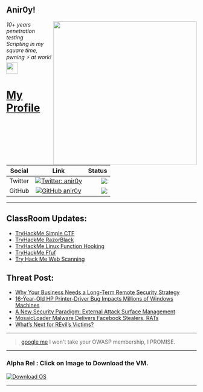 <h2>Anir0y!</h2>
<img align='right' src="https://github-readme-stats.vercel.app/api?username=anir0y&show_icons=true&theme=dark" width="380">
<p><em>10+ years penetration testing<br>
  Scripting in my square time, pwning ⚡ at work!<img src="https://media.giphy.com/media/WUlplcMpOCEmTGBtBW/giphy.gif" width="30"> 
</em></p>



# [My Profile](https://anir0y.in/refer=githubreadme)

| Social   |      Link      | Status|
|----------|:-------------:|--:|
| Twitter |  [![Twitter: anir0y](https://img.shields.io/twitter/follow/anir0y?label=Follow%20me&style=plastic)](https://twitter.com/anir0y)| ![](https://img.shields.io/badge/Status-Online-blue)|
| GitHub |    [![GitHub anir0y](https://img.shields.io/github/followers/anir0y?label=Fork%20me&style=plastic)](https://github.com/anir0y)   | ![](https://img.shields.io/badge/Status-Online-blue)|


---

## ClassRoom Updates:

<!-- CLASS:START -->
- [TryHackMe Simple CTF](https://classroom.anir0y.in/post/tryhackme-easyctf/)
- [TryHackMe RazorBlack](https://classroom.anir0y.in/post/tryhackme-raz0rblack/)
- [TryHackMe Linux Function Hooking](https://classroom.anir0y.in/post/tryhackme-linuxfunctionhooking/)
- [TryHackMe Ffuf](https://classroom.anir0y.in/post/tryhackme-ffuf/)
- [Try Hack Me Web Scanning](https://classroom.anir0y.in/post/tryhackme-rpwebscanning/)
<!-- CLASS:END -->

## Threat Post:

<!-- THREAT:START -->
- [Why Your Business Needs a Long-Term Remote Security Strategy](https://threatpost.com/business-long-term-remote-security-strategy/167950/)
- [16-Year-Old HP Printer-Driver Bug Impacts Millions of Windows Machines](https://threatpost.com/hp-printer-driver-bug-windows/167944/)
- [A New Security Paradigm: External Attack Surface Management](https://threatpost.com/external-attack-surface-management/167732/)
- [MosaicLoader Malware Delivers Facebook Stealers, RATs](https://threatpost.com/mosaicloader-malware-facebook-stealers/167939/)
- [What’s Next for REvil’s Victims?](https://threatpost.com/whats-next-revil-victims/167926/)
<!-- THREAT:END -->
---


> [google me](https://google.com/search?q=@anir0y) I won't take your OWASP membership, I PROMISE. 

---
### Alpha Rel : Click on Image to Download the VM.
[![Download OS](https://i.imgur.com/4RUjCIA.png)](https://sourceforge.net/projects/classroom-os/files/latest/download)

---

